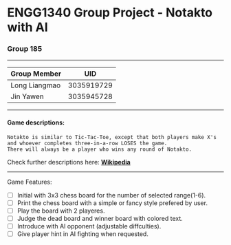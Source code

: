 # ENGG1340 Group Project - Notakto with AI

### Group 185

****

|Group Member|UID
|---|---
|Long Liangmao|3035919729
|Jin Yawen|3035945728

****

#### Game descriptions: 
    Notakto is similar to Tic-Tac-Toe, except that both players make X's and whoever completes three-in-a-row LOSES the game.
    There will always be a player who wins any round of Notakto.
Check further descriptions here: **[Wikipedia](https://en.wikipedia.org/wiki/Notakto)**

****

Game Features:
- [ ] Initial with 3x3 chess board for the number of selected range(1-6).
- [ ] Print the chess board with a simple or fancy style prefered by user.
- [ ] Play the board with 2 playeres.
- [ ] Judge the dead board and winner board with colored text.
- [ ] Introduce with AI opponent (adjustable diffculties).
- [ ] Give player hint in AI fighting when requested.
